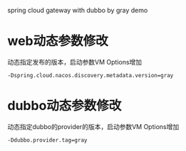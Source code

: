 spring cloud gateway with dubbo by gray demo

# web动态参数修改

动态指定发布的版本，启动参数VM Options增加
```
-Dspring.cloud.nacos.discovery.metadata.version=gray
```

# dubbo动态参数修改

动态指定dubbo的provider的版本，启动参数VM Options增加
```
-Ddubbo.provider.tag=gray
```
